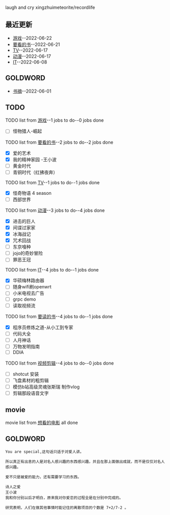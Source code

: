 
laugh and cry
xingzhuimeteorite/recordlife
## 最近更新
- [游戏](https://github.com/xingzhuimeteorite/recordlife/issues/11)--2022-06-22
- [要看的书](https://github.com/xingzhuimeteorite/recordlife/issues/10)--2022-06-21
- [TV](https://github.com/xingzhuimeteorite/recordlife/issues/9)--2022-06-17
- [动漫](https://github.com/xingzhuimeteorite/recordlife/issues/8)--2022-06-17
- [IT](https://github.com/xingzhuimeteorite/recordlife/issues/7)--2022-06-08
## GOLDWORD
- [书摘](https://github.com/xingzhuimeteorite/recordlife/issues/2)--2022-06-01
## TODO
TODO list from [游戏](https://github.com/xingzhuimeteorite/recordlife/issues/11)--1 jobs to do--0 jobs done
- [ ]  怪物猎人-崛起

TODO list from [要看的书](https://github.com/xingzhuimeteorite/recordlife/issues/10)--2 jobs to do--2 jobs done
- [x] 爱的艺术
- [x] 我的精神家园  -王小波
- [ ] 黄金时代
- [ ] 青铜时代（红拂夜奔）

TODO list from [TV](https://github.com/xingzhuimeteorite/recordlife/issues/9)--1 jobs to do--1 jobs done
- [x] 怪奇物语 4 season
- [ ] 西部世界

TODO list from [动漫](https://github.com/xingzhuimeteorite/recordlife/issues/8)--3 jobs to do--4 jobs done
- [x] 进击的巨人
- [x] 间谍过家家
- [x] 冰海战记
- [x] 咒术回战 
- [ ] 东京喰种
- [ ] jojo的奇妙冒险
- [ ] 罪恶王冠

TODO list from [IT](https://github.com/xingzhuimeteorite/recordlife/issues/7)--4 jobs to do--1 jobs done
- [x] 华硕梅林路由器
- [ ] 随身wifi刷openwrt
- [ ] 小米电视去广告
- [ ] grpc demo
- [ ] 读取视频流 

TODO list from [要读的书](https://github.com/xingzhuimeteorite/recordlife/issues/6)--4 jobs to do--1 jobs done
- [x] 程序员修炼之道-从小工到专家
- [ ] 代码大全
- [ ] 人月神话 
- [ ] 万物发明指南
- [ ] DDIA

TODO list from [视频剪辑](https://github.com/xingzhuimeteorite/recordlife/issues/4)--4 jobs to do--0 jobs done
- [ ] shotcut 安装
- [ ] 飞盘素材的粗剪辑
- [ ]  模仿b站高级灵魂张斯瑞 制作vlog
- [ ]  剪辑那段语音文字

## movie
movie list from [想看的电影](https://github.com/xingzhuimeteorite/recordlife/issues/5) all done

## GOLDWORD
 ```
You are special,这句话只适于对爱人讲。
```
```
所以真正有出息的人是对名人感兴趣的东西感兴趣，并且在那上面做出成就，而不是仅仅对名人感兴趣。
```
```
爱不只是被爱的能力，还有需要学习的东西。
```
```
诗人之爱 
王小波
我和你分别以后才明白，原来我对你爱恋的过程全是在分别中完成的。
```
```
研究表明，人们在做其他事情时能记住的离散项目的个数是 7+2/7-2 。 
```
